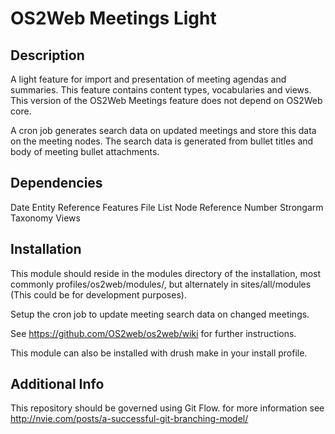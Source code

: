 OS2Web Meetings Light
==============================

Description
-----------
A light feature for import and presentation of meeting agendas and summaries. 
This feature contains content types, vocabularies and views. This version of 
the OS2Web Meetings feature does not depend on OS2Web core.

A cron job generates search data on updated meetings and store this data on
the meeting nodes. The search data is generated from bullet titles and body of
meeting bullet attachments. 

Dependencies
-----------
Date
Entity Reference
Features
File
List
Node Reference
Number
Strongarm
Taxonomy
Views

Installation
-----------
This module should reside in the modules directory of the installation,
most commonly profiles/os2web/modules/, but alternately in sites/all/modules
(This could be for development purposes).

Setup the cron job to update meeting search data on changed meetings.

See https://github.com/OS2web/os2web/wiki for further instructions.

This module can also be installed with drush make in your install profile.

Additional Info
---------------
This repository should be governed using Git Flow. for more information see
http://nvie.com/posts/a-successful-git-branching-model/